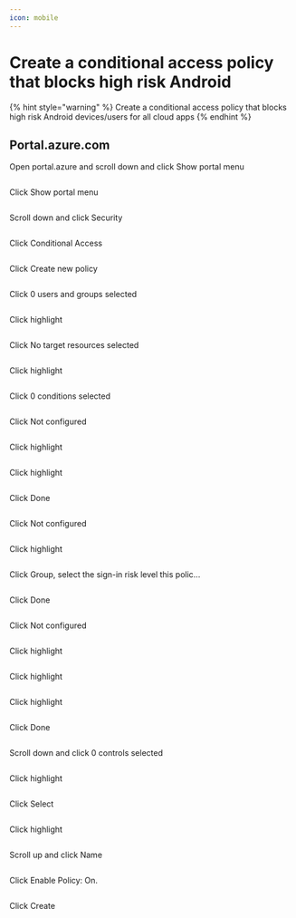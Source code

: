 ```yaml
---
icon: mobile
---
```


# Create a conditional access policy that blocks high risk Android

{% hint style="warning" %}
Create a conditional access policy that blocks high risk Android devices/users for all cloud apps
{% endhint %}

## Portal.azure.com

Open portal.azure and scroll down and click Show portal menu

<figure><img src="../../.gitbook/assets/image (12) (1) (1) (1) (1).png" alt=""><figcaption></figcaption></figure>

Click Show portal menu

<figure><img src="../../.gitbook/assets/image (13) (1) (1) (1) (1).png" alt=""><figcaption></figcaption></figure>

Scroll down and click Security

<figure><img src="../../.gitbook/assets/image (14) (1) (1).png" alt=""><figcaption></figcaption></figure>

Click Conditional Access

<figure><img src="../../.gitbook/assets/image (15) (1) (1).png" alt=""><figcaption></figcaption></figure>

Click Create new policy

<figure><img src="../../.gitbook/assets/image (16) (1) (1).png" alt=""><figcaption></figcaption></figure>

Click 0 users and groups selected

<figure><img src="../../.gitbook/assets/image (17) (1) (1).png" alt=""><figcaption></figcaption></figure>

Click highlight

<figure><img src="../../.gitbook/assets/image (18) (1) (1).png" alt=""><figcaption></figcaption></figure>

Click No target resources selected

<figure><img src="../../.gitbook/assets/image (19) (1) (1).png" alt=""><figcaption></figcaption></figure>

Click highlight

<figure><img src="../../.gitbook/assets/image (20) (1) (1).png" alt=""><figcaption></figcaption></figure>

Click 0 conditions selected

<figure><img src="../../.gitbook/assets/image (21) (1) (1).png" alt=""><figcaption></figcaption></figure>

Click Not configured

<figure><img src="../../.gitbook/assets/image (22) (1) (1).png" alt=""><figcaption></figcaption></figure>

Click highlight

<figure><img src="../../.gitbook/assets/image (23) (1).png" alt=""><figcaption></figcaption></figure>

Click highlight

<figure><img src="../../.gitbook/assets/image (24) (1).png" alt=""><figcaption></figcaption></figure>

Click Done

<figure><img src="../../.gitbook/assets/image (25) (1).png" alt=""><figcaption></figcaption></figure>

Click Not configured

<figure><img src="../../.gitbook/assets/image (26) (1).png" alt=""><figcaption></figcaption></figure>

Click highlight

<figure><img src="../../.gitbook/assets/image (27) (1).png" alt=""><figcaption></figcaption></figure>

Click Group, select the sign-in risk level this polic...

<figure><img src="../../.gitbook/assets/image (28) (1).png" alt=""><figcaption></figcaption></figure>

Click Done

<figure><img src="../../.gitbook/assets/image (29) (1).png" alt=""><figcaption></figcaption></figure>

Click Not configured

<figure><img src="../../.gitbook/assets/image (30) (1).png" alt=""><figcaption></figcaption></figure>

Click highlight

<figure><img src="../../.gitbook/assets/image (31) (1).png" alt=""><figcaption></figcaption></figure>

Click highlight

<figure><img src="../../.gitbook/assets/image (32) (1).png" alt=""><figcaption></figcaption></figure>

Click highlight

<figure><img src="../../.gitbook/assets/image (33) (1).png" alt=""><figcaption></figcaption></figure>

Click Done

<figure><img src="../../.gitbook/assets/image (34) (1).png" alt=""><figcaption></figcaption></figure>

Scroll down and click 0 controls selected

<figure><img src="../../.gitbook/assets/image (35) (1).png" alt=""><figcaption></figcaption></figure>

Click highlight

<figure><img src="../../.gitbook/assets/image (36) (1).png" alt=""><figcaption></figcaption></figure>

Click Select

<figure><img src="broken-reference" alt=""><figcaption></figcaption></figure>

Click highlight

<figure><img src="../../.gitbook/assets/image (37) (1).png" alt=""><figcaption></figcaption></figure>

Scroll up and click Name

<figure><img src="../../.gitbook/assets/image (38) (1).png" alt=""><figcaption></figcaption></figure>

Click Enable Policy: On.

<figure><img src="../../.gitbook/assets/image (39) (1).png" alt=""><figcaption></figcaption></figure>

Click Create

<figure><img src="../../.gitbook/assets/image (40) (1).png" alt=""><figcaption></figcaption></figure>
